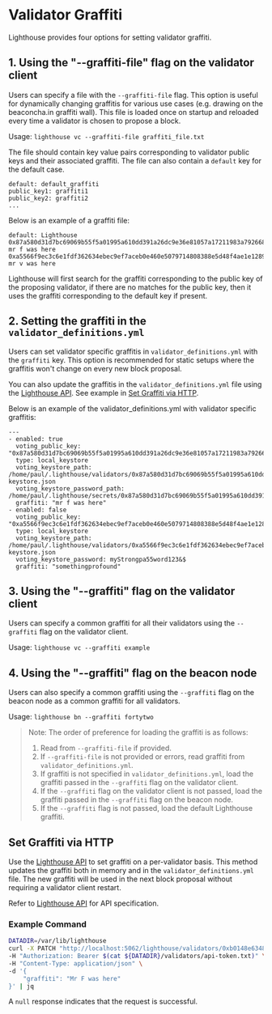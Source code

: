 # Validator Graffiti

Lighthouse provides four options for setting validator graffiti.

## 1. Using the "--graffiti-file" flag on the validator client

Users can specify a file with the `--graffiti-file` flag. This option is useful for dynamically changing graffitis for various use cases (e.g. drawing on the beaconcha.in graffiti wall). This file is loaded once on startup and reloaded every time a validator is chosen to propose a block.

Usage:
`lighthouse vc --graffiti-file graffiti_file.txt`

The file should contain key value pairs corresponding to validator public keys and their associated graffiti. The file can also contain a `default` key for the default case.

```text
default: default_graffiti
public_key1: graffiti1
public_key2: graffiti2
...
```

Below is an example of a graffiti file:

```text
default: Lighthouse
0x87a580d31d7bc69069b55f5a01995a610dd391a26dc9e36e81057a17211983a79266800ab8531f21f1083d7d84085007: mr f was here
0xa5566f9ec3c6e1fdf362634ebec9ef7aceb0e460e5079714808388e5d48f4ae1e12897fed1bea951c17fa389d511e477: mr v was here
```

Lighthouse will first search for the graffiti corresponding to the public key of the proposing validator, if there are no matches for the public key, then it uses the graffiti corresponding to the default key if present.

## 2. Setting the graffiti in the `validator_definitions.yml`

Users can set validator specific graffitis in `validator_definitions.yml` with the `graffiti` key. This option is recommended for static setups where the graffitis won't change on every new block proposal.

You can also update the graffitis in the `validator_definitions.yml` file using the [Lighthouse API](api-vc-endpoints.html#patch-lighthousevalidatorsvoting_pubkey). See example in [Set Graffiti via HTTP](#set-graffiti-via-http).

Below is an example of the validator_definitions.yml with validator specific graffitis:

```text
---
- enabled: true
  voting_public_key: "0x87a580d31d7bc69069b55f5a01995a610dd391a26dc9e36e81057a17211983a79266800ab8531f21f1083d7d84085007"
  type: local_keystore
  voting_keystore_path: /home/paul/.lighthouse/validators/0x87a580d31d7bc69069b55f5a01995a610dd391a26dc9e36e81057a17211983a79266800ab8531f21f1083d7d84085007/voting-keystore.json
  voting_keystore_password_path: /home/paul/.lighthouse/secrets/0x87a580d31d7bc69069b55f5a01995a610dd391a26dc9e36e81057a17211983a79266800ab8531f21f1083d7d84085007
  graffiti: "mr f was here"
- enabled: false
  voting_public_key: "0xa5566f9ec3c6e1fdf362634ebec9ef7aceb0e460e5079714808388e5d48f4ae1e12897fed1bea951c17fa389d511e477"
  type: local_keystore
  voting_keystore_path: /home/paul/.lighthouse/validators/0xa5566f9ec3c6e1fdf362634ebec9ef7aceb0e460e5079714808388e5d48f4ae1e12897fed1bea951c17fa389d511e477/voting-keystore.json
  voting_keystore_password: myStrongpa55word123&$
  graffiti: "somethingprofound"
```

## 3. Using the "--graffiti" flag on the validator client

Users can specify a common graffiti for all their validators using the `--graffiti` flag on the validator client.

Usage: `lighthouse vc --graffiti example`

## 4. Using the "--graffiti" flag on the beacon node

Users can also specify a common graffiti using the `--graffiti` flag on the beacon node as a common  graffiti for all validators.

Usage: `lighthouse bn --graffiti fortytwo`

> Note: The order of preference for loading the graffiti is as follows:
>
> 1. Read from `--graffiti-file` if provided.
> 1. If `--graffiti-file` is not provided or errors, read graffiti from `validator_definitions.yml`.
> 1. If graffiti is not specified in `validator_definitions.yml`, load the graffiti passed in the `--graffiti` flag on the validator client.
> 1. If the `--graffiti` flag on the validator client is not passed, load the graffiti passed in the `--graffiti` flag on the beacon node.
> 1. If the `--graffiti` flag is not passed, load the default Lighthouse graffiti.

## Set Graffiti via HTTP

Use the [Lighthouse API](api-vc-endpoints.md) to set graffiti on a per-validator basis. This method updates the graffiti
both in memory and in the `validator_definitions.yml` file. The new graffiti will be used in the next block proposal
without requiring a validator client restart.

Refer to [Lighthouse API](api-vc-endpoints.html#patch-lighthousevalidatorsvoting_pubkey) for API specification.

### Example Command

```bash
DATADIR=/var/lib/lighthouse
curl -X PATCH "http://localhost:5062/lighthouse/validators/0xb0148e6348264131bf47bcd1829590e870c836dc893050fd0dadc7a28949f9d0a72f2805d027521b45441101f0cc1cde" \
-H "Authorization: Bearer $(cat ${DATADIR}/validators/api-token.txt)" \
-H "Content-Type: application/json" \
-d '{
    "graffiti": "Mr F was here"
}' | jq
```

A `null` response indicates that the request is successful.
